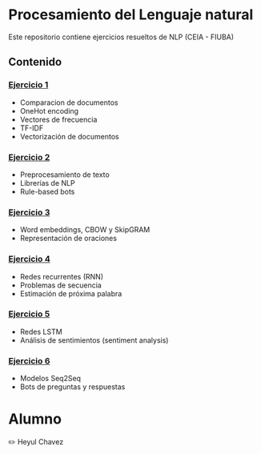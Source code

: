 # Procesamiento del Lenguaje natural
Este repositorio contiene ejercicios resueltos de NLP (CEIA - FIUBA)

## Contenido

### [Ejercicio 1](Ejercicios/Ejercicio_1.ipynb) 
* Comparacion de documentos
* OneHot encoding
* Vectores de frecuencia
* TF-IDF
* Vectorización de documentos

### [Ejercicio 2](Ejercicios/Ejercicio_2.ipynb)
* Preprocesamiento de texto
* Librerías de NLP
* Rule-based bots

### [Ejercicio 3](Ejercicios/Ejercicio_3.ipynb)
* Word embeddings, CBOW y SkipGRAM
* Representación de oraciones

### [Ejercicio 4](Ejercicios/Ejercicio_4.ipynb)
* Redes recurrentes (RNN)
* Problemas de secuencia
* Estimación de próxima palabra

### [Ejercicio 5](Ejercicios/Ejercicio_5.ipynb)
* Redes LSTM
* Análisis de sentimientos (sentiment analysis)
    
### [Ejercicio 6](Ejercicios/Ejercicio_6.ipynb)
* Modelos Seq2Seq
* Bots de preguntas y respuestas

 

# Alumno
:pencil2: Heyul Chavez
 
